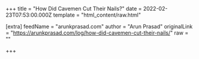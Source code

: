 
+++
title = "How Did Cavemen Cut Their Nails?"
date = 2022-02-23T07:53:00.000Z
template = "html_content/raw.html"

[extra]
feedName = "arunkprasad.com"
author = "Arun Prasad"
originalLink = "https://arunkprasad.com/log/how-did-cavemen-cut-their-nails/"
raw = ""

+++

